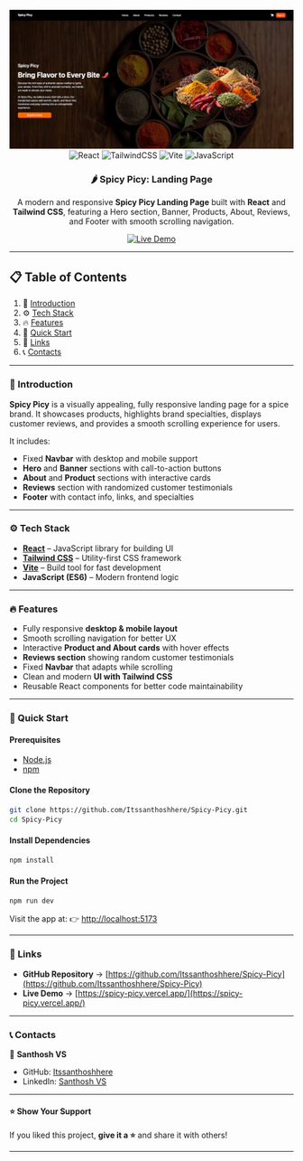 
<div align="center">
  <br />
    <a href="https://github.com/Itssanthoshhere/Spicy-Picy" target="_blank">
      <img src="./src/assets/spicy-thumbnail.png" alt="Project Banner">
    </a>
  <br />

  <div>
    <img src="https://img.shields.io/badge/-React-61DAFB?style=for-the-badge&logo=react&logoColor=white" alt="React" />
    <img src="https://img.shields.io/badge/-TailwindCSS-06B6D4?style=for-the-badge&logo=tailwind-css&logoColor=white" alt="TailwindCSS" />
    <img src="https://img.shields.io/badge/-Vite-646CFF?style=for-the-badge&logo=vite&logoColor=white" alt="Vite" />
    <img src="https://img.shields.io/badge/-JavaScript-F7DF1E?style=for-the-badge&logo=javascript&logoColor=black" alt="JavaScript" />
  </div>

  <h3 align="center">🌶️ Spicy Picy: Landing Page</h3>
  <p align="center">A modern and responsive <b>Spicy Picy Landing Page</b> built with <b>React</b> and <b>Tailwind CSS</b>, featuring a Hero section, Banner, Products, About, Reviews, and Footer with smooth scrolling navigation.</p>

  <a href="https://spicy-picy.vercel.app/" target="_blank">
    <img src="https://img.shields.io/badge/🚀%20Live%20Demo-brightgreen?style=for-the-badge&logo=vercel&logoColor=white" alt="Live Demo" />
  </a>
  <br />
</div>

---

## 📋 Table of Contents

1. 🌟 [Introduction](#introduction)  
2. ⚙️ [Tech Stack](#tech-stack)  
3. 🔥 [Features](#features)  
4. 🚀 [Quick Start](#quick-start)   
5. 🔗 [Links](#links)  
6. 📞 [Contacts](#contacts)  

---

### <a name="introduction">🌟 Introduction</a>

**Spicy Picy** is a visually appealing, fully responsive landing page for a spice brand. It showcases products, highlights brand specialties, displays customer reviews, and provides a smooth scrolling experience for users.  

It includes:  
- Fixed **Navbar** with desktop and mobile support  
- **Hero** and **Banner** sections with call-to-action buttons  
- **About** and **Product** sections with interactive cards  
- **Reviews** section with randomized customer testimonials  
- **Footer** with contact info, links, and specialties  

---

### <a name="tech-stack">⚙️ Tech Stack</a>

- **[React](https://reactjs.org/)** – JavaScript library for building UI  
- **[Tailwind CSS](https://tailwindcss.com/)** – Utility-first CSS framework  
- **[Vite](https://vitejs.dev/)** – Build tool for fast development  
- **JavaScript (ES6)** – Modern frontend logic  

---

### <a name="features">🔥 Features</a>

- Fully responsive **desktop & mobile layout**  
- Smooth scrolling navigation for better UX  
- Interactive **Product and About cards** with hover effects  
- **Reviews section** showing random customer testimonials  
- Fixed **Navbar** that adapts while scrolling  
- Clean and modern **UI with Tailwind CSS**  
- Reusable React components for better code maintainability  

---

### <a name="quick-start">🚀 Quick Start</a>

#### **Prerequisites**
- [Node.js](https://nodejs.org/)  
- [npm](https://www.npmjs.com/)  

#### **Clone the Repository**
```bash
git clone https://github.com/Itssanthoshhere/Spicy-Picy.git
cd Spicy-Picy
````

#### **Install Dependencies**

```bash
npm install
```

#### **Run the Project**

```bash
npm run dev
```

Visit the app at:
👉 [http://localhost:5173](http://localhost:5173)

---

### <a name="links">🔗 Links</a>

* **GitHub Repository** → [https://github.com/Itssanthoshhere/Spicy-Picy](https://github.com/Itssanthoshhere/Spicy-Picy)
* **Live Demo** → [https://spicy-picy.vercel.app/](https://spicy-picy.vercel.app/)

---

### <a name="contacts">📞 Contacts</a>

👤 **Santhosh VS**

* GitHub: [Itssanthoshhere](https://github.com/Itssanthoshhere)
* LinkedIn: [Santhosh VS](https://www.linkedin.com/in/thesanthoshvs/)

---

#### ⭐ Show Your Support

If you liked this project, **give it a ⭐** and share it with others!

---
